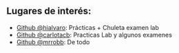 ## Lugares de interés:
* [Github @hialvaro](https://github.com/hialvaro/AC-FIB): Prácticas + Chuleta examen lab
* [Github @carlotacb](https://github.com/carlotacb/AC-Laboratorios): Practicas Lab y algunos examenes
* [Github @mrrobb](https://github.com/MrRobb/AC-FIB): De todo
